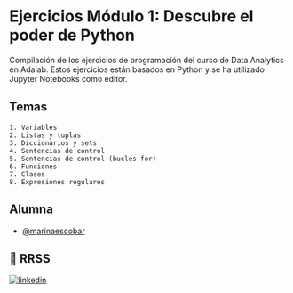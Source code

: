 # Ejercicios Módulo 1: Descubre el poder de Python

Compilación de los ejercicios de programación del curso de Data Analytics en Adalab. Estos ejercicios están basados en Python y se ha utilizado Jupyter Notebooks como editor. 

## Temas

    1. Variables
    2. Listas y tuplas
    3. Diccionarios y sets
    4. Sentencias de control
    5. Sentencias de control (bucles for)
    6. Funciones
    7. Clases
    8. Expresiones regulares




## Alumna

- [@marinaescobar](https://www.github.com/marinaescobar)


## 🔗 RRSS
[![linkedin](https://img.shields.io/badge/linkedin-0A66C2?style=for-the-badge&logo=linkedin&logoColor=white)](https://www.linkedin.com/in/marinaescobarperez/)
